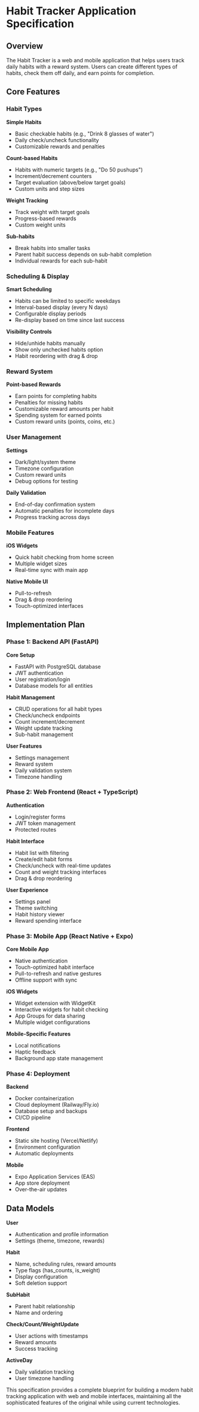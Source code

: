 # Habit Tracker Application Specification

## Overview

The Habit Tracker is a web and mobile application that helps users track daily habits with a reward system. Users can create different types of habits, check them off daily, and earn points for completion.

## Core Features

### Habit Types

**Simple Habits**
- Basic checkable habits (e.g., "Drink 8 glasses of water")
- Daily check/uncheck functionality
- Customizable rewards and penalties

**Count-based Habits**
- Habits with numeric targets (e.g., "Do 50 pushups")
- Increment/decrement counters
- Target evaluation (above/below target goals)
- Custom units and step sizes

**Weight Tracking**
- Track weight with target goals
- Progress-based rewards
- Custom weight units

**Sub-habits**
- Break habits into smaller tasks
- Parent habit success depends on sub-habit completion
- Individual rewards for each sub-habit

### Scheduling & Display

**Smart Scheduling**
- Habits can be limited to specific weekdays
- Interval-based display (every N days)
- Configurable display periods
- Re-display based on time since last success

**Visibility Controls**
- Hide/unhide habits manually
- Show only unchecked habits option
- Habit reordering with drag & drop

### Reward System

**Point-based Rewards**
- Earn points for completing habits
- Penalties for missing habits
- Customizable reward amounts per habit
- Spending system for earned points
- Custom reward units (points, coins, etc.)

### User Management

**Settings**
- Dark/light/system theme
- Timezone configuration
- Custom reward units
- Debug options for testing

**Daily Validation**
- End-of-day confirmation system
- Automatic penalties for incomplete days
- Progress tracking across days

### Mobile Features

**iOS Widgets**
- Quick habit checking from home screen
- Multiple widget sizes
- Real-time sync with main app

**Native Mobile UI**
- Pull-to-refresh
- Drag & drop reordering
- Touch-optimized interfaces

## Implementation Plan

### Phase 1: Backend API (FastAPI)

**Core Setup**
- FastAPI with PostgreSQL database
- JWT authentication
- User registration/login
- Database models for all entities

**Habit Management**
- CRUD operations for all habit types
- Check/uncheck endpoints
- Count increment/decrement
- Weight update tracking
- Sub-habit management

**User Features**
- Settings management
- Reward system
- Daily validation system
- Timezone handling

### Phase 2: Web Frontend (React + TypeScript)

**Authentication**
- Login/register forms
- JWT token management
- Protected routes

**Habit Interface**
- Habit list with filtering
- Create/edit habit forms
- Check/uncheck with real-time updates
- Count and weight tracking interfaces
- Drag & drop reordering

**User Experience**
- Settings panel
- Theme switching
- Habit history viewer
- Reward spending interface

### Phase 3: Mobile App (React Native + Expo)

**Core Mobile App**
- Native authentication
- Touch-optimized habit interface
- Pull-to-refresh and native gestures
- Offline support with sync

**iOS Widgets**
- Widget extension with WidgetKit
- Interactive widgets for habit checking
- App Groups for data sharing
- Multiple widget configurations

**Mobile-Specific Features**
- Local notifications
- Haptic feedback
- Background app state management

### Phase 4: Deployment

**Backend**
- Docker containerization
- Cloud deployment (Railway/Fly.io)
- Database setup and backups
- CI/CD pipeline

**Frontend**
- Static site hosting (Vercel/Netlify)
- Environment configuration
- Automatic deployments

**Mobile**
- Expo Application Services (EAS)
- App store deployment
- Over-the-air updates

## Data Models

**User**
- Authentication and profile information
- Settings (theme, timezone, rewards)

**Habit**
- Name, scheduling rules, reward amounts
- Type flags (has_counts, is_weight)
- Display configuration
- Soft deletion support

**SubHabit**
- Parent habit relationship
- Name and ordering

**Check/Count/WeightUpdate**
- User actions with timestamps
- Reward amounts
- Success tracking

**ActiveDay**
- Daily validation tracking
- User timezone handling

This specification provides a complete blueprint for building a modern habit tracking application with web and mobile interfaces, maintaining all the sophisticated features of the original while using current technologies.